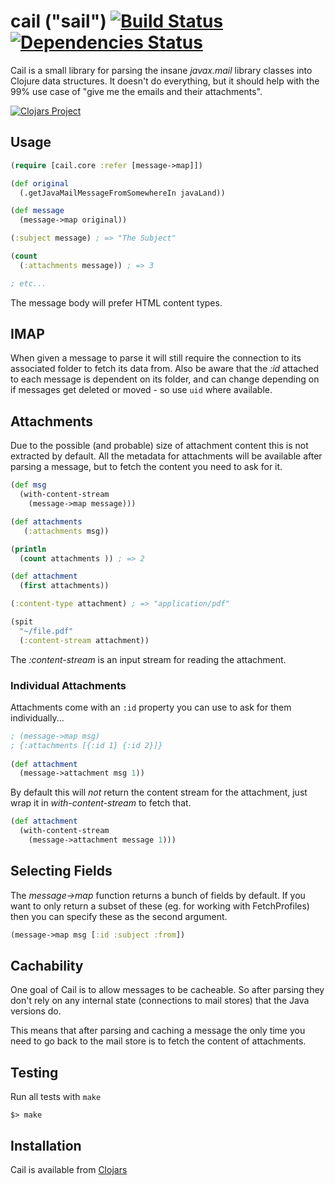 # cail ("sail") [![Build Status](https://api.travis-ci.org/rodnaph/cail.png)](http://travis-ci.org/rodnaph/cail) [![Dependencies Status](http://clj-deps.herokuapp.com/github/rodnaph/cail/status.png)](http://clj-deps.herokuapp.com/github/rodnaph/cail)

Cail is a small library for parsing the insane _javax.mail_ library
classes into Clojure data structures.  It doesn't do everything, but
it should help with the 99% use case of "give me the emails and their
attachments".

[![Clojars Project](https://img.shields.io/clojars/v/rodnaph/cail.svg)](https://clojars.org/rodnaph/cail)

## Usage

```clojure
(require [cail.core :refer [message->map]])

(def original 
  (.getJavaMailMessageFromSomewhereIn javaLand))

(def message 
  (message->map original))

(:subject message) ; => "The Subject"

(count 
  (:attachments message)) ; => 3

; etc...
```

The message body will prefer HTML content types.

## IMAP

When given a message to parse it will still require the connection
to its associated folder to fetch its data from.  Also be aware that
the _:id_ attached to each message is dependent on its folder, and
can change depending on if messages get deleted or moved - so use `uid`
where available.

## Attachments

Due to the possible (and probable) size of attachment content this
is not extracted by default.  All the metadata for attachments will
be available after parsing a message, but to fetch the content
you need to ask for it.

```clojure
(def msg 
  (with-content-stream
    (message->map message)))

(def attachments 
   (:attachments msg))

(println 
  (count attachments )) ; => 2

(def attachment 
  (first attachments))

(:content-type attachment) ; => "application/pdf"

(spit 
  "~/file.pdf" 
  (:content-stream attachment))
```

The _:content-stream_ is an input stream for reading the attachment.

### Individual Attachments

Attachments come with an `:id` property you can use to ask for them individually...

```clojure
; (message->map msg)
; {:attachments [{:id 1} {:id 2}]}
  
(def attachment 
  (message->attachment msg 1))
```

By default this will *not* return the content stream for the 
attachment, just wrap it in _with-content-stream_ to fetch that.

```clojure
(def attachment
  (with-content-stream
    (message->attachment message 1)))
```

## Selecting Fields

The *message->map* function returns a bunch of fields by default. If you want
to only return a subset of these (eg. for working with FetchProfiles) then you
can specify these as the second argument.

```clojure
(message->map msg [:id :subject :from])
```

## Cachability

One goal of Cail is to allow messages to be cacheable. So after
parsing they don't rely on any internal state (connections to
mail stores) that the Java versions do.

This means that after parsing and caching a message the only time
you need to go back to the mail store is to fetch the content
of attachments.

## Testing

Run all tests with `make`

```
$> make
```

## Installation

Cail is available from [Clojars](https://clojars.org/rodnaph/cail)
